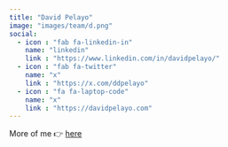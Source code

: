 ```yaml
---
title: "David Pelayo"
image: "images/team/d.png"
social:
  - icon : "fab fa-linkedin-in"
    name: "linkedin"
    link : "https://www.linkedin.com/in/davidpelayo/"
  - icon : "fab fa-twitter"
    name: "x"
    link : "https://x.com/ddpelayo"
  - icon : "fa fa-laptop-code"
    name: "x"
    link : "https://davidpelayo.com"
---
```


More of me 👉 [here](https://davidpelayo.com/about/)
